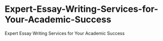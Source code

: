# Expert-Essay-Writing-Services-for-Your-Academic-Success
Expert Essay Writing Services for Your Academic Success
